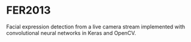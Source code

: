 # FER2013
Facial expression detection from a live camera stream implemented with convolutional neural networks in Keras and OpenCV.

